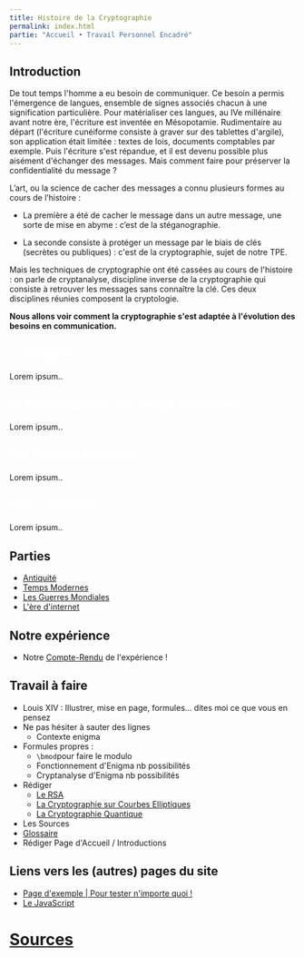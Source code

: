 ```yaml
---
title: Histoire de la Cryptographie
permalink: index.html
partie: "Accueil • Travail Personnel Encadré"
---
```


## Introduction

De tout temps l'homme a eu besoin de communiquer. Ce besoin a permis l'émergence de langues, ensemble de signes associés chacun à une signification particulière. Pour matérialiser ces langues, au IVe millénaire avant notre ère, l'écriture est inventée en Mésopotamie. Rudimentaire au départ (l'écriture cunéiforme consiste à graver sur des tablettes d'argile), son application était limitée : textes de lois, documents comptables par exemple.
Puis l'écriture s'est répandue, et il est devenu possible plus aisément d'échanger des messages.
Mais comment faire pour préserver la confidentialité du message ?

L’art, ou la science de cacher des messages a connu plusieurs formes au cours de l’histoire :

- La première a été de cacher le message dans un autre message, une sorte de mise en abyme : c’est de la stéganographie.

- La seconde consiste à protéger un message par le biais de clés (secrètes ou publiques) : c'est de la cryptographie, sujet de notre TPE.

Mais les techniques de cryptographie ont été cassées au cours de l'histoire : on parle de cryptanalyse, discipline inverse de la cryptographie qui consiste à retrouver les messages sans connaître la clé. Ces deux disciplines réunies composent la cryptologie.


**Nous allons voir comment la cryptographie s'est adaptée à l'évolution des besoins en communication.**



<link rel="stylesheet" href="{{ '/assets/css/timeline.css' | relative_url }}">
<div class="timeline">

 <div class="container left">
   <div class="content" style="cursor: pointer;" onclick="window.location='{{ "/antiquite/" | relative_url }}';">
     <h2 style="color:white;">L'Antiquité</h2>
     <p>Lorem ipsum..</p>
   </div>
 </div>

 <div class="container right">
   <div class="content" style="cursor: pointer;" onclick="window.location='{{ "/temps-modernes/" | relative_url }}';">
     <h2 style="color:white;">La Renaissance et les Temps Modernes</h2>
     <p>Lorem ipsum..</p>
   </div>
 </div>

 <div class="container left">
   <div class="content" style="cursor: pointer;" onclick="window.location='{{ "/guerres/" | relative_url }}';">
     <h2 style="color:white;">Les Guerres Mondiales</h2>
     <p>Lorem ipsum..</p>
   </div>
 </div>

 <div class="container right">
   <div class="content" style="cursor: pointer;" onclick="window.location='{{ "/internet/" | relative_url }}';">
     <h2 style="color:white;">L'ère d'Internet</h2>
     <p>Lorem ipsum..</p>
   </div>
 </div>

</div>


## Parties

* [Antiquité](antiquite)
* [Temps Modernes](temps-modernes)
* [Les Guerres Mondiales](guerres)
* [L'ère d'internet](internet)


## Notre expérience
* Notre [Compte-Rendu](experience) de l'expérience !


## Travail à faire
* Louis XIV : Illustrer, mise en page, formules... dites moi ce que vous en pensez
* Ne pas hésiter à sauter des lignes
  * Contexte enigma
* Formules propres :
  * `\bmod`pour faire le modulo
  * Fonctionnement d'Enigma nb possibilités
  * Cryptanalyse d'Enigma nb possibilités
* Rédiger
  * [Le RSA](rsa)
  * [La Cryptographie sur Courbes Elliptiques](ecc)
  * [La Cryptographie Quantique](quantique)
* Les Sources
* [Glossaire](glossaire)
* Rédiger Page d'Accueil / Introductions

## Liens vers les (autres) pages du site

* [Page d'exemple \| Pour tester n'importe quoi !](exemple)
* [Le JavaScript](javascript)

# [Sources](sources)
